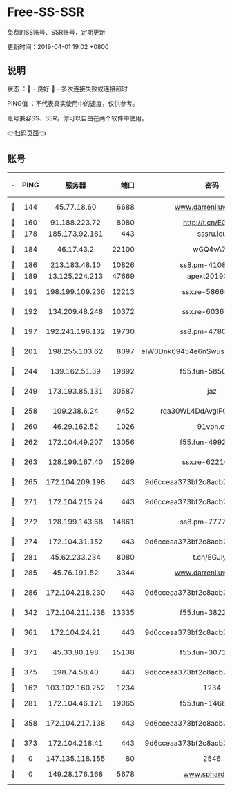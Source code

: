 # Free-SS-SSR

免费的SS账号、SSR账号，定期更新

更新时间：2019-04-01 19:02 +0800

## 说明

状态     ：🙂 - 良好 🙁 - 多次连接失败或连接超时

PING值   ：不代表真实使用中的速度，仅供参考。

账号兼容SS、SSR，你可以自由在两个软件中使用。

👉[扫码页面](https://liesauer.github.io/Free-SS-SSR/)👈

## 账号

|-|PING|服务器|端口|密码|加密方式|区域|
|:----:|:----:|:-----:|-----:|:----:|:----:|:----:|
|🙂|144|45.77.18.60|6688|www.darrenliuwei.com|aes-256-cfb|JP|
|🙂|160|91.188.223.72|8080|http://t.cn/EGJIyrl|rc4-md5|RU|
|🙂|178|185.173.92.181|443|sssru.icu|rc4-md5|RU|
|🙂|184|46.17.43.2|22100|wGQ4vA7D|aes-256-gcm|RU|
|🙂|186|213.183.48.10|10826|ss8.pm-41087139|rc4-md5|RU|
|🙂|189|13.125.224.213|47669|apext2019001|chacha20|KR|
|🙂|191|198.199.109.236|12213|ssx.re-58668032|aes-256-cfb|US|
|🙂|192|134.209.48.248|10372|ssx.re-60365816|aes-256-cfb|US|
|🙂|197|192.241.196.132|19730|ss8.pm-47802569|aes-256-cfb|US|
|🙂|201|198.255.103.62|8097|eIW0Dnk69454e6nSwuspv9DmS201tQ0D|aes-256-cfb|US|
|🙂|244|139.162.51.39|19892|f55.fun-58509314|aes-256-cfb|SG|
|🙂|249|173.193.85.131|30587|jaz|aes-256-cfb|US|
|🙂|258|109.238.6.24|9452|rqa30WL4DdAvgIFG6Fs3znzTa|aes-256-cfb|FR|
|🙂|260|46.29.162.52|1026|91vpn.cf|rc4-md5|RU|
|🙂|262|172.104.49.207|13056|f55.fun-49921505|aes-256-cfb|SG|
|🙂|263|128.199.167.40|15269|ssx.re-62216229|aes-256-cfb|SG|
|🙂|265|172.104.209.198|443|9d6cceaa373bf2c8acb22e60b6a58be6|aes-256-cfb|US|
|🙂|271|172.104.215.24|443|9d6cceaa373bf2c8acb22e60b6a58be6|aes-256-cfb|US|
|🙂|272|128.199.143.68|14861|ss8.pm-77770348|aes-256-cfb|SG|
|🙂|274|172.104.31.152|443|9d6cceaa373bf2c8acb22e60b6a58be6|aes-256-cfb|US|
|🙂|281|45.62.233.234|8080|t.cn/EGJIyrl|rc4-md5|CA|
|🙂|285|45.76.191.52|3344|www.darrenliuwei.com|aes-256-cfb|AU|
|🙂|286|172.104.218.230|443|9d6cceaa373bf2c8acb22e60b6a58be6|aes-256-cfb|US|
|🙂|342|172.104.211.238|13335|f55.fun-38225269|aes-256-cfb|US|
|🙂|361|172.104.24.21|443|9d6cceaa373bf2c8acb22e60b6a58be6|aes-256-cfb|US|
|🙂|371|45.33.80.198|15138|f55.fun-30713241|aes-256-cfb|US|
|🙂|375|198.74.58.40|443|9d6cceaa373bf2c8acb22e60b6a58be6|aes-256-cfb|US|
|🙂|162|103.102.160.252|1234|1234|rc4-md5|JP|
|🙂|281|172.104.46.121|19065|f55.fun-14688385|aes-256-cfb|SG|
|🙂|358|172.104.217.138|443|9d6cceaa373bf2c8acb22e60b6a58be6|aes-256-cfb|US|
|🙂|373|172.104.218.41|443|9d6cceaa373bf2c8acb22e60b6a58be6|aes-256-cfb|US|
|🙁|0|147.135.118.155|80|2546|chacha20|US|
|🙁|0|149.28.176.168|5678|www.sphard.com|aes-256-cfb|SG|

